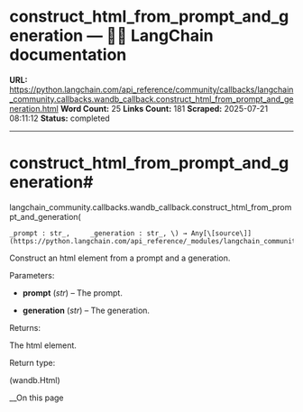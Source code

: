 # construct_html_from_prompt_and_generation — 🦜🔗 LangChain  documentation

**URL:** https://python.langchain.com/api_reference/community/callbacks/langchain_community.callbacks.wandb_callback.construct_html_from_prompt_and_generation.html
**Word Count:** 25
**Links Count:** 181
**Scraped:** 2025-07-21 08:11:12
**Status:** completed

---

# construct\_html\_from\_prompt\_and\_generation\#

langchain\_community.callbacks.wandb\_callback.construct\_html\_from\_prompt\_and\_generation\(

    _prompt : str_,     _generation : str_, \) → Any[\[source\]](https://python.langchain.com/api_reference/_modules/langchain_community/callbacks/wandb_callback.html#construct_html_from_prompt_and_generation)\#     

Construct an html element from a prompt and a generation.

Parameters:     

  * **prompt** \(_str_\) – The prompt.

  * **generation** \(_str_\) – The generation.

Returns:     

The html element.

Return type:     

\(wandb.Html\)

__On this page